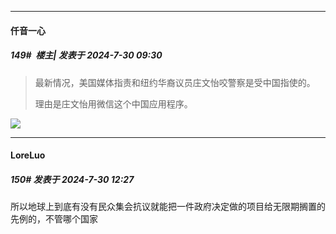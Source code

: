 ﻿
*****

####  仟音一心  
##### 149#         楼主| 发表于 2024-7-30 09:30

<blockquote>最新情况，美国媒体指责和纽约华裔议员庄文怡咬警察是受中国指使的。

理由是庄文怡用微信这个中国应用程序。</blockquote>
<img src="https://p.sda1.dev/18/893fd966c428a5c7061e6d55b67f997c/005HX6voly1hs5sgoawtfj30iw0clwgp.jpg" referrerpolicy="no-referrer">


*****

####  LoreLuo  
##### 150#       发表于 2024-7-30 12:27

所以地球上到底有没有民众集会抗议就能把一件政府决定做的项目给无限期搁置的先例的，不管哪个国家

